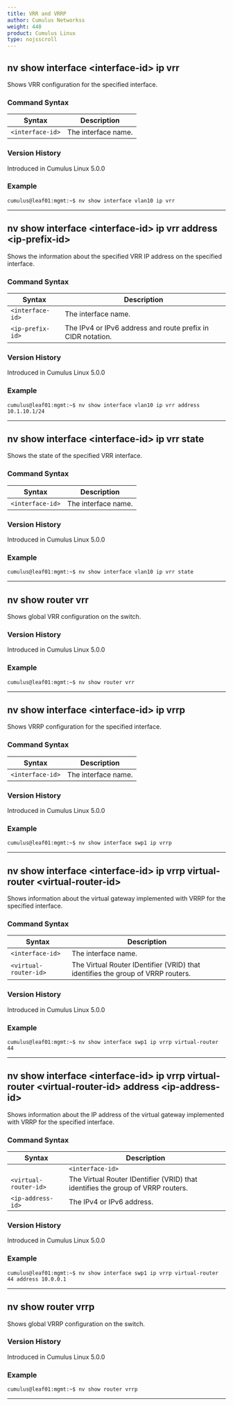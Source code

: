 ```yaml
---
title: VRR and VRRP
author: Cumulus Networkss
weight: 440
product: Cumulus Linux
type: nojsscroll
---
```

## nv show interface \<interface-id\> ip vrr

Shows VRR configuration for the specified interface.

### Command Syntax

| Syntax |  Description   |
| --------- | -------------- |
| `<interface-id>`    |  The interface name. |

### Version History

Introduced in Cumulus Linux 5.0.0

### Example

```
cumulus@leaf01:mgmt:~$ nv show interface vlan10 ip vrr
```

- - -

## nv show interface \<interface-id\> ip vrr address \<ip-prefix-id\>

Shows the information about the specified VRR IP address on the specified interface.

### Command Syntax

| Syntax |  Description   |
| --------- | -------------- |
| `<interface-id>`    |  The interface name. |
| `<ip-prefix-id>`| The IPv4 or IPv6 address and route prefix in CIDR notation.|

### Version History

Introduced in Cumulus Linux 5.0.0

### Example

```
cumulus@leaf01:mgmt:~$ nv show interface vlan10 ip vrr address 10.1.10.1/24
```

- - -

## nv show interface \<interface-id\> ip vrr state

Shows the state of the specified VRR interface.

### Command Syntax

| Syntax |  Description   |
| --------- | -------------- |
| `<interface-id>`    | The interface name. |

### Version History

Introduced in Cumulus Linux 5.0.0

### Example

```
cumulus@leaf01:mgmt:~$ nv show interface vlan10 ip vrr state
```

- - -

## nv show router vrr

Shows global VRR configuration on the switch.

### Version History

Introduced in Cumulus Linux 5.0.0

### Example

```
cumulus@leaf01:mgmt:~$ nv show router vrr
```

- - -

## nv show interface \<interface-id\> ip vrrp

Shows VRRP configuration for the specified interface.

### Command Syntax

| Syntax |  Description   |
| --------- | -------------- |
| `<interface-id>`    |   The interface name.|

### Version History

Introduced in Cumulus Linux 5.0.0

### Example

```
cumulus@leaf01:mgmt:~$ nv show interface swp1 ip vrrp
```

- - -

## nv show interface \<interface-id\> ip vrrp virtual-router \<virtual-router-id\>

Shows information about the virtual gateway implemented with VRRP for the specified interface.

### Command Syntax

| Syntax |  Description   |
| --------- | -------------- |
| `<interface-id>`    | The interface name. |
| `<virtual-router-id>` |  The Virtual Router IDentifier (VRID) that identifies the group of VRRP routers.|

### Version History

Introduced in Cumulus Linux 5.0.0

### Example

```
cumulus@leaf01:mgmt:~$ nv show interface swp1 ip vrrp virtual-router 44
```

- - -

## nv show interface \<interface-id\> ip vrrp virtual-router \<virtual-router-id\> address \<ip-address-id\>

Shows information about the IP address of the virtual gateway implemented with VRRP for the specified interface.

### Command Syntax

| Syntax |  Description   |
| --------- | -------------- |
|| `<interface-id>`    | The interface name. |
| `<virtual-router-id>` |  The Virtual Router IDentifier (VRID) that identifies the group of VRRP routers.|
| `<ip-address-id>`        | The IPv4 or IPv6 address. |

### Version History

Introduced in Cumulus Linux 5.0.0

### Example

```
cumulus@leaf01:mgmt:~$ nv show interface swp1 ip vrrp virtual-router 44 address 10.0.0.1
```

- - -

## nv show router vrrp

Shows global VRRP configuration on the switch.

### Version History

Introduced in Cumulus Linux 5.0.0

### Example

```
cumulus@leaf01:mgmt:~$ nv show router vrrp
```

- - -
